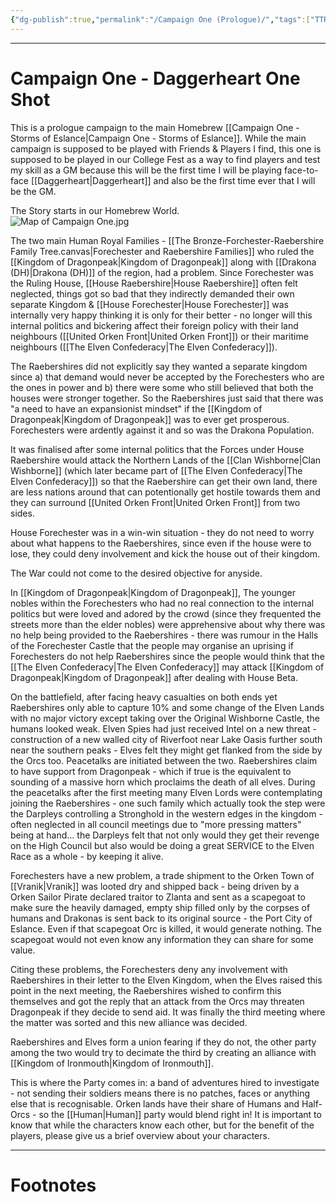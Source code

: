 ```yaml
---
{"dg-publish":true,"permalink":"/Campaign One (Prologue)/","tags":["TTRPG"]}
---
```



---
# Campaign One - Daggerheart One Shot
This is a prologue campaign to the main Homebrew [[Campaign One - Storms of Eslance\|Campaign One - Storms of Eslance]]. While the main campaign is supposed to be played with Friends & Players I find, this one is supposed to be played in our College Fest as a way to find players and test my skill as a GM because this will be the first time I will be playing face-to-face [[Daggerheart\|Daggerheart]] and also be the first time ever that I will be the GM.

The Story starts in our Homebrew World.    
![Map of Campaign One.jpg](/img/user/Vaulted%20Images/Map%20of%20Campaign%20One.jpg)

The two main Human Royal Families - [[The Bronze-Forchester-Raebershire Family Tree.canvas\|Forechester and Raebershire Families]] who ruled the [[Kingdom of Dragonpeak\|Kingdom of Dragonpeak]] along with [[Drakona (DH)\|Drakona (DH)]] of the region, had a problem. Since Forechester was the Ruling House, [[House Raebershire\|House Raebershire]] often felt neglected, things got so bad that they indirectly demanded their own separate Kingdom & [[House Forechester\|House Forechester]] was internally very happy thinking it is only for their better - no longer will this internal politics and bickering affect their foreign policy with their land neighbours ([[United Orken Front\|United Orken Front]]) or their maritime neighbours ([[The Elven Confederacy\|The Elven Confederacy]]).

The Raebershires did not explicitly say they wanted a separate kingdom since a) that demand would never be accepted by the Forechesters who are the ones in power and b) there were some who still believed that both the houses were stronger together.
So the Raebershires just said that there was "a need to have an expansionist mindset" if the [[Kingdom of Dragonpeak\|Kingdom of Dragonpeak]] was to ever get prosperous. Forechesters were ardently against it and so was the Drakona Population.

It was finalised after some internal politics that the Forces under House Raebershire would attack the Northern Lands of the [[Clan Wishborne\|Clan Wishborne]] (which later became part of [[The Elven Confederacy\|The Elven Confederacy]]) so that the Raebershire can get their own land, there are less nations around that can potentionally get hostile towards them and they can surround [[United Orken Front\|United Orken Front]] from two sides.

House Forechester was in a win-win situation - they do not need to worry about what happens to the Raebershires, since even if the house were to lose, they could deny involvement and kick the house out of their kingdom.

The War could not come to the desired objective for anyside. 

In [[Kingdom of Dragonpeak\|Kingdom of Dragonpeak]], The younger nobles within the Forechesters who had no real connection to the internal politics but were loved and adored by the crowd (since they frequented the streets more than the elder nobles) were apprehensive about why there was no help being provided to the Raebershires - there was rumour in the Halls of the Forechester Castle that the people may organise an uprising if Forechesters do not help Raebershires since the people would think that the [[The Elven Confederacy\|The Elven Confederacy]] may attack [[Kingdom of Dragonpeak\|Kingdom of Dragonpeak]] after dealing with House Beta.

On the battlefield, after facing heavy casualties on both ends yet Raebershires only able to  capture 10% and some change of the Elven Lands with no major victory except taking over the Original Wishborne Castle, the humans looked weak. Elven Spies had just received Intel on a new threat - construction of a new walled city of Riverfoot near Lake Oasis further south near the southern peaks - Elves felt they might get flanked from the side by the Orcs too. Peacetalks are initiated between the two. Raebershires claim to have support from Dragonpeak - which if true is the equivalent to sounding of a massive horn which proclaims the death of all elves. During the peacetalks after the first meeting many Elven Lords were contemplating joining the Raebershires - one such family which actually took the step were the Darpleys controlling a Stronghold in the western edges in the kingdom - often neglected in all council meetings due to "more pressing matters" being at hand... the Darpleys felt that not only would they get their revenge on the High Council but also would be doing a great SERVICE to the Elven Race as a whole - by keeping it alive.

Forechesters have a new problem, a trade shipment to the Orken Town of [[Vranik\|Vranik]] was looted dry and shipped back - being driven by a Orken Sailor Pirate declared traitor to Zlanta and sent as a scapegoat to make sure the heavily damaged, empty ship filled only by the corpses of humans and Drakonas is sent back to its original source - the Port City of Eslance. Even if that scapegoat Orc is killed, it would generate nothing. The scapegoat would not even know any information they can share for some value.

Citing these problems, the Forechesters deny any involvement with Raebershires in their letter to the Elven Kingdom, when the Elves raised this point in the next meeting, the Raebershires wished to confirm this themselves and got the reply that an attack from the Orcs may threaten Dragonpeak if they decide to send aid. It was finally the third meeting where the matter was sorted and this new alliance was decided.

Raebershires and Elves form a union fearing if they do not, the other party among the two would try to decimate the third by creating an alliance with [[Kingdom of Ironmouth\|Kingdom of Ironmouth]].

This is where the Party comes in: a band of adventures hired to investigate - not sending their soldiers means there is no patches, faces or anything else that is recognisable. Orken lands have their share of Humans and Half-Orcs - so the [[Human\|Human]] party would blend right in! It is important to know that while the characters know each other, but for the benefit of the players, please give us a brief overview about your characters. 

---
# Footnotes
